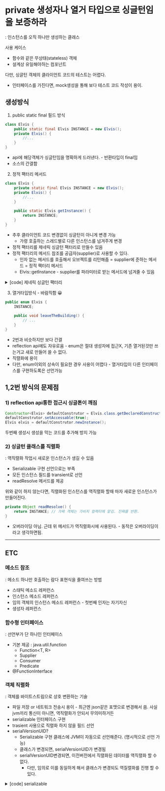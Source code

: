 # private 생성자나 열거 타입으로 싱글턴임을 보증하라

: 인스턴스를 오직 하나만 생성하는 클래스

사용 케이스
- 함수와 같은 무상태(stateless) 객체
- 설계상 유일해야하는 컴포넌트

다만, 싱글턴 객체의 클라이언트 코드의 테스트는 어렵다.
- 인터페이스를 가진다면, mock생성을 통해 보다 테스트 코드 작성이 용이.

## 생성방식

1. public static final 필드 방식
```java
class Elvis {
	public static final Elvis INSTANCE = new Elvis();
	private Elvis() {
        //...
    }
}
```
- api에 해당객체가 싱글턴임을 명확하게 드러낸다. - 반환타입이 final임
- 소스의 간결함

2. 정적 팩터리 메서드
```java
class Elvis {
	private static final Elvis INSTANCE = new Elvis();
	private Elvis() {
        //...
    }
	
	public static Elvis getInstance() {
		return INSTANCE;
    }
}
```
- 추후 클라이언트 코드 변경없이 싱글턴이 아니게 변경 가능
  - 가령 호출하는 스레드별로 다른 인스턴스를 넘겨주게 변경
- 정적 팩터리를 제네릭 싱글턴 팩터리로 만들수 있음 
- 정적 팩터리의 메서드 참조를 공급자(supplier)로 사용할 수 있다.
  - 인자 없는 메서드를 호출해서 오브젝트를 리턴해줌 = supplier에 준하는 메서드 = 정적 팩터리 메서드
  - Elvis::getInstance - supplier를 파라미터로 받는 메서드에 넘겨줄 수 있음

<details>
<summary> [code] 제네릭 싱글턴 팩터리 </summary>
<div markdown="1">

```java
public class MetaElvis<T> {

    private static final MetaElvis<Object> INSTANCE = new MetaElvis<>();

    private MetaElvis() { }

    @SuppressWarnings("unchecked")
    public static <E> MetaElvis<E> getInstance() { return (MetaElvis<E>) INSTANCE; }
    //public static <T> MetaElvis<T> getInstance() { return (MetaElvis<T>) INSTANCE; }
    // ! 위와 같이 <T>를 리턴 앞에서 써줘서, scope이 다른 동일한 이름의 제네릭 문자를 사용가능. (클래스에 선언된 T와는 다른 것임)

    public void say(T t) {
        System.out.println(t);
    }

    public void leaveTheBuilding() {
        System.out.println("Whoa baby, I'm outta here!");
    }

    public static void main(String[] args) {
        MetaElvis<String> elvis1 = MetaElvis.getInstance();
        MetaElvis<Integer> elvis2 = MetaElvis.getInstance();
        System.out.println(elvis1);
        System.out.println(elvis2);
        System.out.println(elvis1.equals(elvis2)); // true이다(해시코드도 같음) == 로 비교하면, 타입이 달라서 false로 나옴
        elvis1.say("hello");
        elvis2.say(100);
    }

}
```

</div>
</details>


3. 열거타입방식 - 바람직함 😀
```java
public enum Elvis {
	INSTANCE;
	
	public void leaveTheBuilding() {
		// ...
    }
}
```
- 2번과 비슷하지만 보다 간결
- reflection api에도 자유로움 - enum은 절대 생성자에 접근X, 기존 열거된것만 쓰는거고 새로 만들어 쓸 수 없다.
- 직렬화에 용이
- 다만, enum이외의 상속이 필요한 경우 사용이 어렵다 - 열거타입이 다른 인터페이스를 구현하도록은 선언가능

## 1,2번 방식의 문제점
### 1) reflection api통한 접근시 싱글톤이 깨짐 
  ```java
  Constructor<Elvis> defaultConstrutor = Elvis.class.getDeclaredConstructor();
  defaultConstrutor.setAccessable(true);
  Elvis elvis = defaultConstrutor.newInstance();
  ```
  두번째 생성시 생성을 막는 코드를 추가해 방지 가능 


### 2) 싱글턴 클래스를 직렬화
: 역직렬화 작업시 새로운 인스턴스가 생길 수 있음
- Serializable 구현 선언으로는 부족
- 모든 인스턴스 필드를 transient로 선언
- readResolve 메서드를 제공

위와 같이 하지 않는다면, 직렬화된 인스턴스를 역직렬화 할때 마자 새로운 인스턴스가 만들어진다.

```java
private Object readResolve() {
	return INSTANCE; // 가짜 객체는 가비지 컬렉터에 맡김. 진짜를 반환.
}
```
- 오버라이딩 아님. 근데 위 메서드가 역직렬화시에 사용된다. - 동작은 오버라이딩이라고 생각하면됨.

---
## ETC

### 메소드 참조
: 메소드 하나만 호출하는 람다 표현식을 줄여쓰는 방법

- 스태틱 메소드 레퍼런스
- 인스턴스 메소드 레퍼런스
- 임의 객체의 인스턴스 메소드 레퍼런스 - 첫번째 인자는 자기자신
- 생성자 레퍼런스

### 함수형 인터페이스
: 선언부가 단 하나인 인터페이스 

- 기본 제공 : java.util.function
  - Function<T, R>
  - Supplier<R>
  - Consumer<T>
  - Predicate<T>
- @FunctionInterface

### 객체 직렬화
: 객체를 바이트스트림으로 상호 변환하는 기술

- 파일 저장 or 네트워크 전송시 용이 - 최근엔 json같은 포맷으로 변경해서 씀. 사실 jvm끼리 통신이 아니면, 역직렬화가 안되서 무의미하거든
- serializable 인터페이스 구현
- trasient 사용으로 직렬화 하지 않을 필드 선언
- serialVersionUID?
  - Serializable 구현 클래스에 JVM이 자동으로 선언해준다. (명시적으로 선언 가능)
  - 클래스가 변경되면, serialVersionUID가 변경됨
  - serialVersionUID변경되면, 이전버전에서 직렬화된 데이터를 역직렬화 할 수 없다.
    - 다만, 임의로 이를 동일하게 해서 클래스가 변경되도 역질렬화를 진행 할 수 있다.

<details>
<summary> [code] serializable </summary>
<div markdown="1">

```java
public class Book implements Serializable {

    private static final long serialVersionUID = 1L;
  
    private String isbn;
  
    private String title;
  
    private LocalDate published;
  
    private String name;
  
    private transient int numberOfSold;
	
}
```
```java
public class SerializationExample {
  
    private void serialize(Book book) {
        try (ObjectOutput out = new ObjectOutputStream(new FileOutputStream("book.obj"))) {
            out.writeObject(book);
        } catch (IOException e) {
            throw new RuntimeException(e);
        }
    }
  
    private Book deserialize() {
        try (ObjectInput in = new ObjectInputStream(new FileInputStream("book.obj"))) {
            return (Book) in.readObject();
        } catch (IOException | ClassNotFoundException e) {
            throw new RuntimeException(e);
        }
    }
  
    public static void main(String[] args) {
        SerializationExample example = new SerializationExample();
        Book deserializedBook = example.deserialize();
        System.out.println(deserializedBook);
    }
}
```

</div>
</details>
